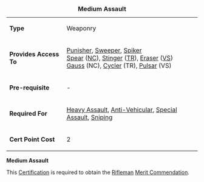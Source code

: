 <table>
<caption><strong>Medium Assault</strong></caption>
<tbody>
<tr class="odd">
<td><p><strong>Type</strong></p></td>
<td><p>Weaponry</p></td>
</tr>
<tr class="even">
<td><p><strong>Provides Access To</strong></p></td>
<td><p><a href="Punisher.md" title="wikilink">Punisher</a>, <a href="Sweeper.md" title="wikilink">Sweeper</a>, <a href="Spiker.md" title="wikilink">Spiker</a><br />
<a href="Spear.md" title="wikilink">Spear</a> (<a href="New_Conglomerate.md" title="wikilink">NC</a>), <a href="Stinger.md" title="wikilink">Stinger</a> (<a href="Terran_Republic.md" title="wikilink">TR</a>), <a href="Eraser.md" title="wikilink">Eraser</a> (<a href="VS.md" title="wikilink">VS</a>)<br />
<a href="Gauss.md" title="wikilink">Gauss</a> (NC), <a href="Cycler.md" title="wikilink">Cycler</a> (TR), <a href="Pulsar.md" title="wikilink">Pulsar</a> (VS)</p></td>
</tr>
<tr class="odd">
<td><p><strong>Pre-requisite</strong></p></td>
<td><p>-</p></td>
</tr>
<tr class="even">
<td><p><strong>Required For</strong></p></td>
<td><p><a href="Heavy_Assault.md" title="wikilink">Heavy Assault</a>, <a href="Anti-Vehicular.md" title="wikilink">Anti-Vehicular</a>, <a href="Special_Assault.md" title="wikilink">Special Assault</a>, <a href="Sniping.md" title="wikilink">Sniping</a></p></td>
</tr>
<tr class="odd">
<td><p><strong>Cert Point Cost</strong></p></td>
<td><p>2</p></td>
</tr>
</tbody>
</table>

**Medium Assault**

This [Certification](Certification.md) is required to obtain the
[Rifleman](../merits/Rifleman.md)
[Merit Commendation](../merits/index.md).
